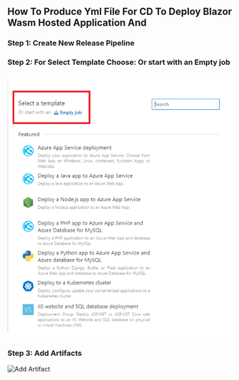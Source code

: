 
## How To Produce Yml File For CD To Deploy Blazor Wasm Hosted Application And

### Step 1: Create New Release Pipeline

### Step 2: For Select Template Choose: Or start with an Empty job

![Or start with an Empty job](Select_Template.png "Or start with an Empty job")

### Step 3: Add Artifacts


![Add Artifact](Add_Artifact.png "Add Artifact")
